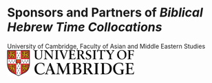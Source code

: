 # Sponsors and Partners of *Biblical Hebrew Time Collocations*

<span size=15> University of Cambridge, Faculty of Asian and Middle Eastern Studies<br><img src="images/CambridgeU_color.jpg" width="295.25" height="61.375"></span> 
